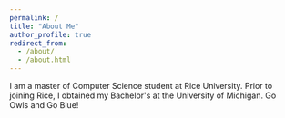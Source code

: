 ```yaml
---
permalink: /
title: "About Me"
author_profile: true
redirect_from: 
  - /about/
  - /about.html
---
```

I am a master of Computer Science student at Rice University. Prior to joining Rice, I obtained my Bachelor's at the University of Michigan. Go Owls and Go Blue!
